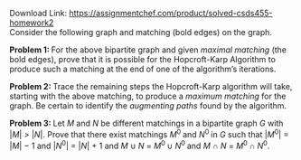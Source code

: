 Download Link: https://assignmentchef.com/product/solved-csds455-homework2
<br>
Consider the following graph and matching (bold edges) on the graph.

<strong>Problem 1: </strong>For the above bipartite graph and given <em>maximal matching </em>(the bold edges), prove that it is possible for the Hopcroft-Karp Algorithm to produce such a matching at the end of one of the algorithm’s iterations.

<strong>Problem 2: </strong>Trace the remaining steps the Hopcroft-Karp algorithm will take, starting with the above matching, to produce a <em>maximum matching </em>for the graph. Be certain to identify the <em>augmenting paths </em>found by the algorithm.

<strong>Problem 3: </strong>Let <em>M </em>and <em>N </em>be different matchings in a bipartite graph <em>G </em>with |<em>M</em>| <em>&gt; </em>|<em>N</em>|. Prove that there exist matchings <em>M</em><sup>0 </sup>and <em>N</em><sup>0 </sup>in <em>G </em>such that |<em>M</em><sup>0</sup>| = |<em>M</em>| − 1 and |<em>N</em><sup>0</sup>| = |<em>N</em>| + 1 and <em>M </em>∪ <em>N </em>= <em>M</em><sup>0 </sup>∪ <em>N</em><sup>0 </sup>and <em>M </em>∩ <em>N </em>= <em>M</em><sup>0 </sup>∩ <em>N</em><sup>0</sup>.